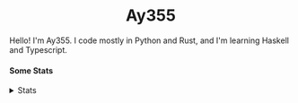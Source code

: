 <h1 align="center"><b>Ay355</b></h1>


Hello! I'm Ay355. I code mostly in Python and Rust, and I'm learning Haskell and Typescript.


#### Some Stats


<details>
<summary>Stats</summary>
<br>
 
<a href="https://github.com/Ay-355">
 <img align="center" src="https://github-readme-stats.vercel.app/api?username=Ay-355&theme=tokyonight&show_icons=true&count_private=true&hide_border=true" />
</a><a href="https://github.com/Ay-355">
  <img align="center" src="https://github-readme-stats.vercel.app/api/top-langs/?username=Ay-355&hide=toml,yaml,cmake&layout=compact&langs_count=8&theme=tokyonight&hide_border=true" />
</a>

 
&nbsp; <!-- Space character to put some space between the different stat types. -->

 
<!--START_SECTION:waka-->
![Code Time](http://img.shields.io/badge/Code%20Time-273%20hrs%2023%20mins-blue)

**🐱 My GitHub Data** 

> 📦 2.1 kB Used in GitHub's Storage 
 > 
> 🏆 12 Contributions in the Year 2024
 > 
> 🚫 Not Opted to Hire
 > 
> 📜 11 Public Repositories 
 > 
> 🔑 4 Private Repositories 
 > 
**I'm a Night 🦉** 

```text
🌞 Morning                205 commits         █░░░░░░░░░░░░░░░░░░░░░░░░   03.68 % 
🌆 Daytime                1818 commits        ████████░░░░░░░░░░░░░░░░░   32.66 % 
🌃 Evening                3381 commits        ███████████████░░░░░░░░░░   60.74 % 
🌙 Night                  162 commits         █░░░░░░░░░░░░░░░░░░░░░░░░   02.91 % 
```
📅 **I'm Most Productive on Wednesday** 

```text
Monday                   743 commits         ███░░░░░░░░░░░░░░░░░░░░░░   13.35 % 
Tuesday                  554 commits         ██░░░░░░░░░░░░░░░░░░░░░░░   09.95 % 
Wednesday                1021 commits        █████░░░░░░░░░░░░░░░░░░░░   18.34 % 
Thursday                 754 commits         ███░░░░░░░░░░░░░░░░░░░░░░   13.55 % 
Friday                   821 commits         ████░░░░░░░░░░░░░░░░░░░░░   14.75 % 
Saturday                 979 commits         ████░░░░░░░░░░░░░░░░░░░░░   17.59 % 
Sunday                   694 commits         ███░░░░░░░░░░░░░░░░░░░░░░   12.47 % 
```


📊 **This Week I Spent My Time On** 

```text
💬 Programming Languages: 
No Activity Tracked This Week

🔥 Editors: 
No Activity Tracked This Week

🐱‍💻 Projects: 
No Activity Tracked This Week

💻 Operating System: 
No Activity Tracked This Week
```

**I Mostly Code in Python** 

```text
Python                   9 repos             █████████████████░░░░░░░░   69.23 % 
C++                      2 repos             ████░░░░░░░░░░░░░░░░░░░░░   15.38 % 
Rust                     1 repo              ██░░░░░░░░░░░░░░░░░░░░░░░   07.69 % 
HTML                     1 repo              ██░░░░░░░░░░░░░░░░░░░░░░░   07.69 % 
```




 Last Updated on 18/11/2024 13:03:36 UTC
<!--END_SECTION:waka-->
</details>

